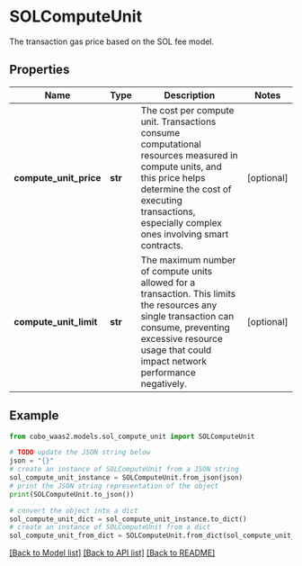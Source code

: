 # SOLComputeUnit

The transaction gas price based on the SOL fee model.

## Properties

Name | Type | Description | Notes
------------ | ------------- | ------------- | -------------
**compute_unit_price** | **str** | The cost per compute unit. Transactions consume computational resources measured in compute units, and this price helps determine the cost of executing transactions, especially complex ones involving smart contracts. | [optional] 
**compute_unit_limit** | **str** | The maximum number of compute units allowed for a transaction. This limits the resources any single transaction can consume, preventing excessive resource usage that could impact network performance negatively. | [optional] 

## Example

```python
from cobo_waas2.models.sol_compute_unit import SOLComputeUnit

# TODO update the JSON string below
json = "{}"
# create an instance of SOLComputeUnit from a JSON string
sol_compute_unit_instance = SOLComputeUnit.from_json(json)
# print the JSON string representation of the object
print(SOLComputeUnit.to_json())

# convert the object into a dict
sol_compute_unit_dict = sol_compute_unit_instance.to_dict()
# create an instance of SOLComputeUnit from a dict
sol_compute_unit_from_dict = SOLComputeUnit.from_dict(sol_compute_unit_dict)
```
[[Back to Model list]](../README.md#documentation-for-models) [[Back to API list]](../README.md#documentation-for-api-endpoints) [[Back to README]](../README.md)


